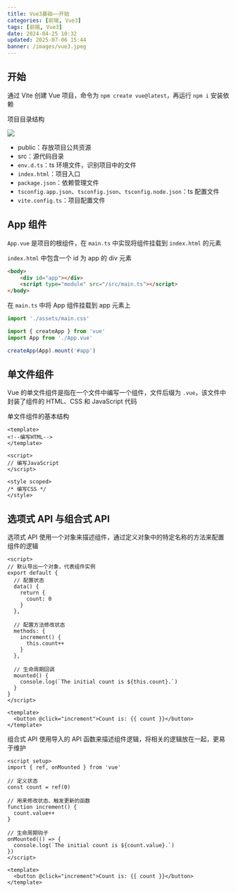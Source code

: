 ```yaml
---
title: Vue3基础——开始
categories: [前端, Vue3]
tags: [前端, Vue3]
date: 2024-04-25 10:32
updated: 2025-07-06 15:44
banner: /images/vue3.jpeg
---
```

## 开始

通过 Vite 创建 Vue 项目，命令为 `npm create vue@latest`，再运行 `npm i` 安装依赖

项目目录结构

![](vue3-开始-1751769659145.png)

- public：存放项目公共资源
- src：源代码目录
- `env.d.ts`：ts 环境文件，识别项目中的文件
- `index.html`：项目入口
- `package.json`：依赖管理文件
- `tsconfig.app.json`、`tsconfig.json`、`tsconfig.node.json`：ts 配置文件
- `vite.config.ts`：项目配置文件

## App 组件

`App.vue` 是项目的根组件，在 `main.ts` 中实现将组件挂载到 `index.html` 的元素

`index.html` 中包含一个 id 为 app 的 div 元素

```html
<body>
    <div id="app"></div>
    <script type="module" src="/src/main.ts"></script>
</body>
```

在 `main.ts` 中将 App 组件挂载到 app 元素上

```ts
import './assets/main.css'

import { createApp } from 'vue'
import App from './App.vue'

createApp(App).mount('#app')
```

## 单文件组件

Vue 的单文件组件是指在一个文件中编写一个组件，文件后缀为 `.vue`，该文件中封装了组件的 HTML、CSS 和 JavaScript 代码

单文件组件的基本结构

```vue
<template>
<!--编写HTML-->
</template>

<script>
// 编写JavaScript
</script>

<style scoped>
/* 编写CSS */
</style>
```

## 选项式 API 与组合式 API

选项式 API 使用一个对象来描述组件，通过定义对象中的特定名称的方法来配置组件的逻辑

```vue
<script>
// 默认导出一个对象，代表组件实例
export default {
  // 配置状态
  data() {
    return {
      count: 0
    }
  },

  // 配置方法修改状态
  methods: {
    increment() {
      this.count++
    }
  },

  // 生命周期回调
  mounted() {
    console.log(`The initial count is ${this.count}.`)
  }
}
</script>

<template>
  <button @click="increment">Count is: {{ count }}</button>
</template>
```

组合式 API 使用导入的 API 函数来描述组件逻辑，将相关的逻辑放在一起，更易于维护

```vue
<script setup>
import { ref, onMounted } from 'vue'

// 定义状态
const count = ref(0)

// 用来修改状态、触发更新的函数
function increment() {
  count.value++
}

// 生命周期钩子
onMounted(() => {
  console.log(`The initial count is ${count.value}.`)
})
</script>

<template>
  <button @click="increment">Count is: {{ count }}</button>
</template>
```

